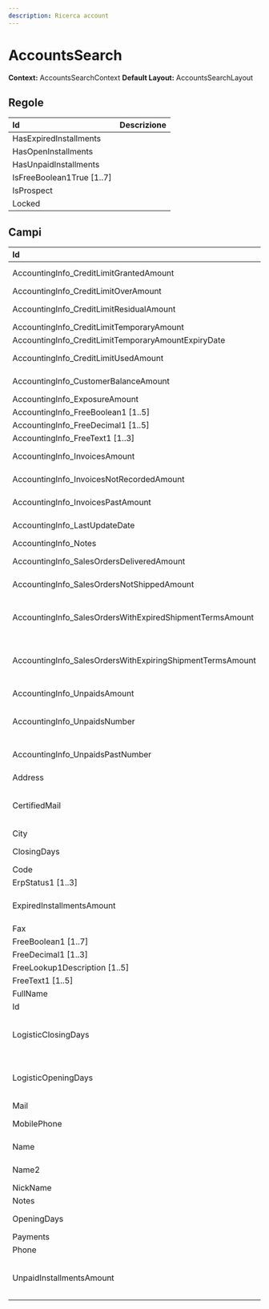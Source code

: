 ```yaml
---
description: Ricerca account
---
```

# AccountsSearch

**Context:** AccountsSearchContext
**Default Layout:** AccountsSearchLayout


## Regole

| Id | Descrizione | 
| :--- | :--- | 
| HasExpiredInstallments |  | 
| HasOpenInstallments |  | 
| HasUnpaidInstallments |  | 
| IsFreeBoolean1True \[1..7\] |  | 
| IsProspect |  | 
| Locked |  | 

## Campi

| Id | Descrizione | 
| :--- | :--- | 
| AccountingInfo_CreditLimitGrantedAmount | Importo fido concesso | 
| AccountingInfo_CreditLimitOverAmount | Fuori fido | 
| AccountingInfo_CreditLimitResidualAmount | Importo fido residuo | 
| AccountingInfo_CreditLimitTemporaryAmount |  | 
| AccountingInfo_CreditLimitTemporaryAmountExpiryDate |  | 
| AccountingInfo_CreditLimitUsedAmount | Importo fido utilizzato | 
| AccountingInfo_CustomerBalanceAmount | Saldo contabile | 
| AccountingInfo_ExposureAmount | Esposizione | 
| AccountingInfo_FreeBoolean1 \[1..5\] |  | 
| AccountingInfo_FreeDecimal1 \[1..5\] |  | 
| AccountingInfo_FreeText1 \[1..3\] |  | 
| AccountingInfo_InvoicesAmount | Importo anno corrente | 
| AccountingInfo_InvoicesNotRecordedAmount | Importo Bolle non fatturate | 
| AccountingInfo_InvoicesPastAmount | Importo anno precedente | 
| AccountingInfo_LastUpdateDate | Data ultimo aggiornamento | 
| AccountingInfo_Notes | Note | 
| AccountingInfo_SalesOrdersDeliveredAmount | Totale consegnati | 
| AccountingInfo_SalesOrdersNotShippedAmount | Totale non consegnati | 
| AccountingInfo_SalesOrdersWithExpiredShipmentTermsAmount | Totale con data di consegna scaduta | 
| AccountingInfo_SalesOrdersWithExpiringShipmentTermsAmount | Totale con data di consegna in scadenza | 
| AccountingInfo_UnpaidsAmount | Importo insoluti | 
| AccountingInfo_UnpaidsNumber | Numero insoluti anno corrente | 
| AccountingInfo_UnpaidsPastNumber | Numero insoluti anno precedente | 
| Address | Indirizzo | 
| CertifiedMail | Mail certificata \(PEC - Posta Elettronica Certificata | 
| City | Città | 
| ClosingDays | Giorni di chiusura | 
| Code |  | 
| ErpStatus1 \[1..3\] |  | 
| ExpiredInstallmentsAmount | Importo delle partite aperte scadute | 
| Fax | Fax | 
| FreeBoolean1 \[1..7\] |  | 
| FreeDecimal1 \[1..3\] |  | 
| FreeLookup1Description \[1..5\] |  | 
| FreeText1 \[1..5\] |  | 
| FullName |  | 
| Id | Id | 
| LogisticClosingDays | Giorni di chiusura per operazioni logisitiche | 
| LogisticOpeningDays | Giorni di apertura per operazioni logisitiche | 
| Mail | Mail | 
| MobilePhone | Telefono mobile | 
| Name | Ragione sociale | 
| Name2 | Ragione sociale 2 | 
| NickName | Nickname | 
| Notes | Note | 
| OpeningDays | Giorni di apertura | 
| Payments |  | 
| Phone | Telefono | 
| UnpaidInstallmentsAmount | Indica l'importo degli insoluti del cliente | 

